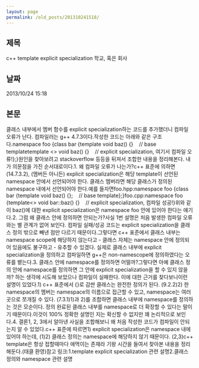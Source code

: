 ```yaml
---
layout: page
permalink: /old_posts/201310241518/
---
```


## 제목
c++ template explicit specialization 학교, 혹은 회사

## 날짜
2013/10/24 15:18

## 본문
클래스 내부에서 멤버 함수를 explicit specialization하는 코드를 추가했더니 컴파일 오류가 난다. 컴파일러는 g++ 4.7.3이다.작성한 코드는 아래와 같은 구조다.namespace foo {class bar {template <typename T> void baz() {}    // base templatetemplate <> void baz<int>() {}    // explicit specialization, 여기서 컴파일 오류!};}원인을 찾아보려고 stackoverflow 등등을 뒤져서 조합한 내용을 정리해본다. 내가 의문점을 가진 순서대로이다.1. 왜 컴파일 오류가 나는가?c++ 표준에 의하면 (14.7.3.2), (멤버든 아니든) explicit specialization은 해당 template이 선언된 namespace 안에서 선언되어야 한다. 클래스 멤버라면 해당 클래스가 정의된 namespace 내에서 선언되어야 한다.예를 들자면foo.hpp:namespace foo {class bar {template <typename T> void baz() {};    // base template};}foo.cpp:namespace foo {template<> void bar::baz<int>() {}    // explicit specialization, 컴파일 성공!}위와 같이 baz()에 대한 explicit specialization은 namespace foo 안에 있어야 한다는 얘기다.2. 그럼 왜 클래스 안에 정의하면 안되는가?사실 1번 설명은 처음 발생한 컴파일 오류와는 별 관계가 없어 보인다. 컴파일 실패/성공 코드는 explicit specialization을 클래스 정의 밖으로 빼낸 점만 다르기 때문이다.그렇다면 c++ 표준에서 클래스 내부는 namespace scope에 해당하지 않는다고 - 클래스 자체는 namespace 안에 정의되어 있음에도 불구하고 - 유추할 수 있겠다. 실제로 클래스 내부에 explicit specialization을 정의하고 컴파일하면 g++은 non-namescope에 정의하였다는 오류를 뱉는다.3. 클래스 안에 namespace를 정의하면 어떨까?그렇다면 아예 클래스 정의 안에 namespace를 정의하면 그 안에 explicit specialization을 할 수 있지 않을까? 하는 생각에 시도해 보았으나 컴파일이 실패한다. 이에 대한 근거를 찾다보니이런 설명이 있었다.1) c++ 표준에서 {}로 감싼 클래스는 완전한 정의가 된다. (9.2.2)2) 한 namespace의 멤버는 namespace의 이름으로 접근할 수 있고, namespace는 여러 곳으로 쪼개질 수 있다. (7.3.1)1)과 2)를 조합하면 클래스 내부에 namespace를 정의하는 것은 모순이다. 정의 완료된 클래스 내부를 namespace로 더 확장할 수 있다는 말이기 때문이다.이것이 100% 정확한 설명인 지는 확신할 수 없지만 꽤 논리적으로 보인다.4. 결론1, 2, 3에서 알아낸 사실을 조합해보니 왜 처음 작성한 코드가 컴파일이 안되는지 알 수 있었다.c++ 표준에 따르면1) explicit specialization은 namespace 내에 있어야 하는데, (1)2) 클래스 정의는 namespace에 해당하지 않기 때문이다. (2,3)c++ template은 항상 접할때마다 애먹이는 존재라 기왕 시간을 들여서 찾아본 내용을 정리해둔다.(태클 환영)참고 링크:1.template explicit specialization 관련 설명2.클래스 정의와 namespace 관련 설명